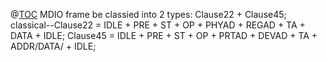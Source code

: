 @[TOC](MDIO)
MDIO frame be classied into 2 types: Clause22 + Clause45;
classical--Clause22 = IDLE + PRE + ST + OP + PHYAD + REGAD + TA + DATA + IDLE;
Clause45 = IDLE + PRE + ST + OP + PRTAD + DEVAD + TA + ADDR/DATA/ + IDLE;

